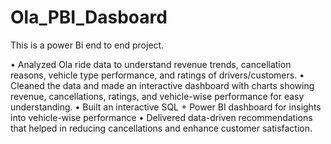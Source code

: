 # Ola_PBI_Dasboard
This is a power Bi end to end project.

•	Analyzed Ola ride data to understand revenue trends, cancellation reasons, vehicle type performance, and ratings of drivers/customers.
•	Cleaned the data and made an interactive dashboard with charts showing revenue, cancellations, ratings, and vehicle-wise performance for easy understanding.
•	Built an interactive SQL + Power BI dashboard for insights into vehicle-wise performance
•	Delivered data-driven recommendations that helped in reducing cancellations and enhance customer satisfaction.
